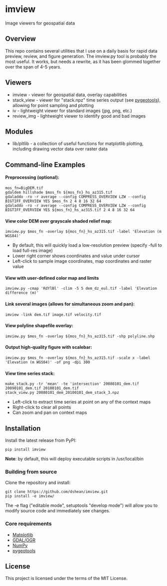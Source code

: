# imview
Image viewers for geospatial data

## Overview

This repo contains several utilities that I use on a daily basis for rapid data preview, review, and figure generation.  The imview.py tool is probably the most useful.  It works, but needs a rewrite, as it has been glommed together over the span of 4-5 years.

## Viewers
- imview - viewer for geospatial data, overlay capabilities
- stack_view - viewer for "stack.npz" time series output (see [pygeotools](https://github.com/dshean/pygeotools.git)), allowing for point sampling and plotting
- iv - lightweight viewer for standard images (jpg, png, etc.)
- review_img -   lightweight viewer to identify good and bad images

## Modules
- lib/pltlib - a collection of useful functions for matplotlib plotting, including drawing vector data over raster data

## Command-line Examples

#### Preprocessing (optional):
```
mos_fn=BigDEM.tif
gdaldem hillshade $mos_fn ${mos_fn}_hs_az315.tif
gdaladdo -ro -r average --config COMPRESS_OVERVIEW LZW --config BIGTIFF_OVERVIEW YES $mos_fn 2 4 8 16 32 64
gdaladdo -ro -r average --config COMPRESS_OVERVIEW LZW --config BIGTIFF_OVERVIEW YES ${mos_fn}_hs_az315.tif 2 4 8 16 32 64
```

#### View color DEM over grayscale shaded relief map:

`imview.py $mos_fn -overlay ${mos_fn}_hs_az315.tif -label 'Elevation (m WGS84)'`

* By default, this will quickly load a low-resolution preview (specify -full to load full-res image)
* Lower right corner shows coordinates and value under cursor
* Left-click to sample image coordinates, map coordinates and raster value

#### View with user-defined color map and limits

`imview.py -cmap 'RdYlBl' -clim -5 5 dem_dz_eul.tif -label 'Elevation difference (m)'`

#### Link several images (allows for simultaneous zoom and pan):

`imview -link dem.tif image.tif velocity.tif`

#### View polyline shapefile overlay:

`imview.py $mos_fn -overlay ${mos_fn}_hs_az315.tif -shp polyline.shp` 

#### Output high-quality figure with scalebar:

`imview.py $mos_fn -overlay ${mos_fn}_hs_az315.tif -scale x -label 'Elevation (m WGS84)' -of png -dpi 300` 

#### View time series stack:
```
make_stack.py -tr 'mean' -te 'intersection' 20080101_dem.tif 20090101_dem.tif 20100101_dem.tif
stack_view.py 20080101_dem_20100101_dem_stack_3.npz
```
* Left-click to extract time series at point on any of the context maps
* Right-click to clear all points
* Can zoom and pan on context maps

## Installation

Install the latest release from PyPI:

    pip install imview 

**Note**: by default, this will deploy executable scripts in /usr/local/bin

### Building from source

Clone the repository and install:

    git clone https://github.com/dshean/imview.git
    pip install -e imview/

The -e flag ("editable mode", setuptools "develop mode") will allow you to modify source code and immediately see changes.

### Core requirements 
- [Matplotlib](http://matplotlib.org/)
- [GDAL/OGR](http://www.gdal.org/)
- [NumPy](http://www.numpy.org/)
- [pygeotools](https://github.com/dshean/pygeotools)

## License

This project is licensed under the terms of the MIT License.

